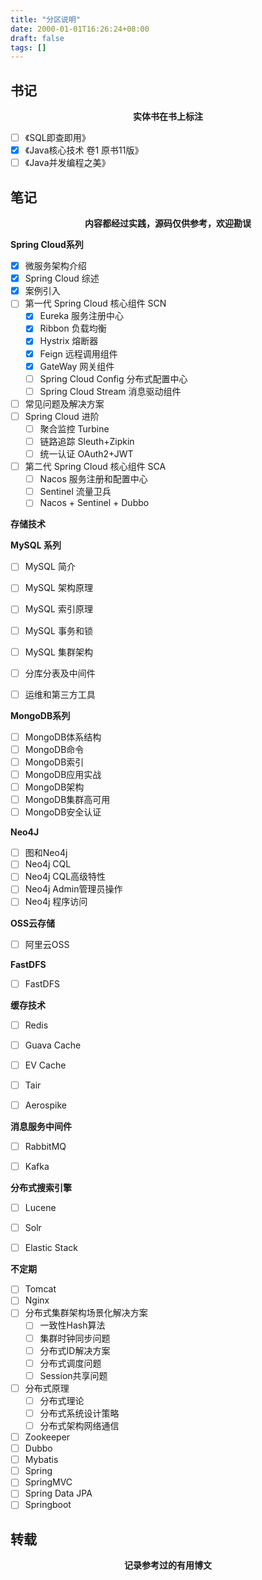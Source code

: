 ```yaml
---
title: "分区说明"
date: 2000-01-01T16:26:24+08:00
draft: false
tags: []
---
```


## 书记

**<center>实体书在书上标注</center>**

- [ ] 《SQL即查即用》
- [x] 《Java核心技术 卷1 原书11版》
- [ ] 《Java并发编程之美》

## 笔记

**<center>内容都经过实践，源码仅供参考，欢迎勘误</center>**

**Spring Cloud系列**

- [x] 微服务架构介绍
- [x] Spring Cloud 综述
- [x] 案例引入
- [ ] 第一代 Spring Cloud 核心组件 SCN
  - [x] Eureka 服务注册中心
  - [x] Ribbon 负载均衡
  - [x] Hystrix 熔断器
  - [x] Feign 远程调用组件
  - [x] GateWay 网关组件
  - [ ] Spring Cloud Config 分布式配置中心
  - [ ] Spring Cloud Stream 消息驱动组件
- [ ] 常见问题及解决方案
- [ ] Spring Cloud 进阶
  - [ ] 聚合监控 Turbine
  - [ ] 链路追踪 Sleuth+Zipkin
  - [ ] 统一认证 OAuth2+JWT
- [ ] 第二代 Spring Cloud 核心组件 SCA
  - [ ] Nacos 服务注册和配置中心
  - [ ] Sentinel 流量卫兵
  - [ ] Nacos + Sentinel + Dubbo

**存储技术**

**MySQL 系列**

- [ ] MySQL 简介

- [ ] MySQL 架构原理
- [ ] MySQL 索引原理
- [ ] MySQL 事务和锁
- [ ] MySQL 集群架构
- [ ] 分库分表及中间件
- [ ] 运维和第三方工具 

**MongoDB系列**

- [ ] MongoDB体系结构
- [ ] MongoDB命令
- [ ] MongoDB索引
- [ ] MongoDB应用实战
- [ ] MongoDB架构
- [ ] MongoDB集群高可用
- [ ] MongoDB安全认证

**Neo4J**

- [ ] 图和Neo4j
- [ ] Neo4j CQL
- [ ] Neo4j CQL高级特性
- [ ] Neo4j Admin管理员操作
- [ ] Neo4j 程序访问

**OSS云存储**

- [ ] 阿里云OSS

**FastDFS**

- [ ] FastDFS

**缓存技术**

- [ ] Redis

- [ ] Guava Cache

- [ ] EV Cache

- [ ] Tair

- [ ] Aerospike

**消息服务中间件**

- [ ] RabbitMQ

- [ ] Kafka

**分布式搜索引擎**

- [ ] Lucene

- [ ] Solr

- [ ] Elastic Stack

**不定期**

- [ ] Tomcat
- [ ] Nginx
- [ ] 分布式集群架构场景化解决方案
  - [ ] 一致性Hash算法
  - [ ] 集群时钟同步问题
  - [ ] 分布式ID解决方案
  - [ ] 分布式调度问题
  - [ ] Session共享问题
- [ ] 分布式原理
  - [ ] 分布式理论
  - [ ] 分布式系统设计策略
  - [ ] 分布式架构网络通信
- [ ] Zookeeper
- [ ] Dubbo
- [ ] Mybatis
- [ ] Spring
- [ ] SpringMVC
- [ ] Spring Data JPA
- [ ] Springboot

## 转载

**<center>记录参考过的有用博文</center>**

